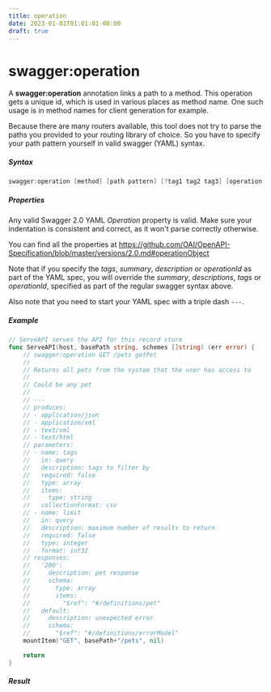 ```yaml
---
title: operation
date: 2023-01-01T01:01:01-08:00
draft: true
---
```

# swagger:operation

A **swagger:operation** annotation links a path to a method.
This operation gets a unique id, which is used in various places as method name.
One such usage is in method names for client generation for example.

Because there are many routers available, this tool does not try to parse the paths
you provided to your routing library of choice. So you have to specify your path pattern
yourself in valid swagger (YAML) syntax.

<!--more-->

##### Syntax

```go
swagger:operation [method] [path pattern] [?tag1 tag2 tag3] [operation id]
```

##### Properties

Any valid Swagger 2.0 YAML _Operation_ property is valid.
Make sure your indentation is consistent and correct,
as it won't parse correctly otherwise.

You can find all the properties at https://github.com/OAI/OpenAPI-Specification/blob/master/versions/2.0.md#operationObject

Note that if you specify the _tags_, _summary_, _description_ or _operationId_ as part of the
YAML spec, you will override the _summary_, _descriptions_, _tags_ or _operationId_, specified as part of the regular swagger syntax above.

Also note that you need to start your YAML spec with a triple dash `---`.

##### Example

```go
// ServeAPI serves the API for this record store
func ServeAPI(host, basePath string, schemes []string) (err error) {
	// swagger:operation GET /pets getPet
	//
	// Returns all pets from the system that the user has access to
	//
	// Could be any pet
	//
	// ---
	// produces:
	// - application/json
	// - application/xml
	// - text/xml
	// - text/html
	// parameters:
	// - name: tags
	//   in: query
	//   description: tags to filter by
	//   required: false
	//   type: array
	//   items:
	//     type: string
	//   collectionFormat: csv
	// - name: limit
	//   in: query
	//   description: maximum number of results to return
	//   required: false
	//   type: integer
	//   format: int32
	// responses:
	//   '200':
	//     description: pet response
	//     schema:
	//       type: array
	//       items:
	//         "$ref": "#/definitions/pet"
	//   default:
	//     description: unexpected error
	//     schema:
	//       "$ref": "#/definitions/errorModel"
	mountItem("GET", basePath+"/pets", nil)

    return
}
```

##### Result

```yaml
```
